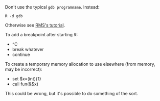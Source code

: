 Don't use the typical `gdb programname`.  Instead:

```
R -d gdb
```

Otherwise see [RMS's tutorial][1].

To add a breakpoint after starting R:

* ^C
* break whatever
* continue

To create a temporary memory allocation to use elsewhere (from memory, may be
incorrect):

* set $x=(int){1}
* call fun(&$x)

This could be wrong, but it's possible to do something of the sort.

[1]: http://unknownroad.com/rtfm/gdbtut/gdbtoc.html

